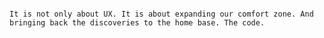 <!-- .slide: data-background="images/thanks.jpg" -->

~~~~

It is not only about UX. It is about expanding our comfort zone. And bringing back the discoveries to the home base. The code.